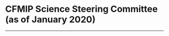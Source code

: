 <h1 class="title">CFMIP Science Steering Committee (as of January 2020)</h1>

<div id="cog_post_body">
<table border="0" cellpadding="0" cellspacing="0" height="10" width="660">
	<tbody>
		<tr>
			<td>
				<br />
				<div align="center">
					<center>
						<table border="0" cellpadding="3" cellspacing="3" style="width: 572px; height: 90px;" width="572">
							<tbody>
								<tr>
									<td align="left" valign="top" width="35%">
										<font face="Verdana" size="1"><b>CFMIP Co-chair:</b><br />
										<strong>George Tselioudis</strong><br />
										NASA Goddard Institute for Space Studies, USA<br />
										<a href="mailto:gtselioudis@giss.nasa.gov">gtselioudis@giss.nasa.gov</a></font></td>
									<td align="left" bgcolor="#ffffff" valign="top" width="20%">
										<a href="http://www.giss.nasa.gov"><img alt="NASA Goddard Institute for Space Studies" height="60" src="https://github.com/legacy-escog/legacy-escog.github.io/raw/main/docs/site_media/projects/cfmip/logo_nasa.gif" width="60" /> </a></td>
									<td align="left" valign="top" width="35%">
										<font face="Verdana" size="1"><b>CFMIP Co-chair:</b><br />
										<strong>Masa Watanabe</strong><br />
										Atmosphere and Ocean Research Institute, University of Tokyo, Japan<br />
										<a href="mailto:hiro@aori.u-tokyo.ac.jp">hiro@aori.u-tokyo.ac.jp</a></font></td>
									<td align="left" bgcolor="#ffffff" valign="top" width="20%">
										<a href="http://ccsr.aori.u-tokyo.ac.jp/~hiro/"><img alt="Atmosphere and Ocean Research Institute, University of Tokyo, Japan" height="60" src="https://github.com/legacy-escog/legacy-escog.github.io/raw/main/docs/site_media/projects/cfmip/aori_logo_final_transback.png" width="60" /> </a></td>
								</tr>
								<tr>
									<td align="left" valign="top" width="35%">
										<font face="Verdana" size="1"><b>Coordinator:</b><br />
										<strong>Sandrine Bony</strong><br />
										Laboratoire de Meteorologie Dynamique (LMD/IPSL), France<br />
										<a href="mailto:Sandrine.Bony@lmd.jussieu.fr">Sandrine.Bony@lmd.jussieu.fr</a></font></td>
									<td align="left" valign="top" width="20%">
										<a href="http://www.lmd.jussieu.fr/"><img alt="Laboratoire de Meteorologie Dynamique du C.N.R.S. " height="60" src="https://github.com/legacy-escog/legacy-escog.github.io/raw/main/docs/site_media/projects/cfmip/ipsl.gif" width="60" /> </a></td>
									<td align="left" valign="top" width="35%">
										<font face="Verdana" size="1"><b>Coordinator:</b><br />
										<strong>Mark Webb</strong><br />
										Met Office Hadley Centre, UK<br />
										<a href="mailto:mark.webb@metoffice.gov.uk">mark.webb@metoffice.gov.uk</a></font></td>
									<td align="left" bgcolor="#ffffff" valign="top" width="20%">
										<a href="http://www.metoffice.gov.uk/"><img alt="Met Office" height="60" src="https://github.com/legacy-escog/legacy-escog.github.io/raw/main/docs/site_media/projects/cfmip/MOHC_CMYK_blackbackg.jpg" width="60" /> </a></td>
								</tr>
								<tr>
									<td align="left" valign="top" width="35%">
										<font face="Verdana" size="1"><b>Coordinator:</b><br />
										<strong>Jennifer Kay</strong><br />
										Cooperative Institute for Research in Environmental Sciences, USA<br />
										<a href="mailto:Jennifer.E.Kay@Colorado.edu">Jennifer.E.Kay@Colorado.edu</a></font></td>
									<td align="left" bgcolor="#ffffff" valign="top" width="20%">
										<a href="http://cires.colorado.edu/science/groups/kay/"><img alt="Cooperative Institute for Research in Environmental Sciences, USA" height="60" src="https://github.com/legacy-escog/legacy-escog.github.io/raw/main/docs/site_media/projects/cfmip/ciresLogo.png" width="60" /> </a></td>
									<td align="left" valign="top" width="35%">
										<font face="Verdana" size="1"><b>Coordinator:</b><br />
										<strong>Steve Klein</strong><br />
										Program for Climate Model Diagnosis and Intercomparison, USA<br />
										<a href="mailto:klein21@llnl.gov">klein21@llnl.gov</a></font></td>
									<td align="left" bgcolor="#ffffff" valign="top" width="20%">
										<a href="http://www-pcmdi.llnl.gov/"><img alt="" height="60" src="https://github.com/legacy-escog/legacy-escog.github.io/raw/main/docs/site_media/projects/cfmip/pcmdi.gif" width="60" /> </a></td>
								</tr>
								<tr>
									<td align="left" valign="top" width="35%">
										<font face="Verdana" size="1"><b>Coordinator:</b><br />
										<strong>Thorsten Mauritsen</strong><br />
										Department of Meteorology, Stockholm University, Sweden<br />
										<a href="mailto:thorsten.mauritsen@misu.su.se">thorsten.mauritsen@misu.su.se</a></font></td>
									<td align="left" bgcolor="#ffffff" valign="top" width="20%">
										<a href="https://www.misu.su.se/about-us/contact/staff/thorsten-mauritsen-1.399441"><img alt="Department of Meteorology, Stockholm University, Sweden" height="60" src="https://github.com/legacy-escog/legacy-escog.github.io/raw/main/docs/site_media/projects/cfmip/SU_logo.png" width="60" /> </a></td>
									<td align="left" valign="top" width="35%">
										<font face="Verdana" size="1"><b>Coordinator:</b><br />
										<strong>Yen-Ting Hwang</strong><br />
										Department of Atmospheric Sciences, National Taiwan University, Taiwan<br />
										<a href="mailto:ythwang@ntu.edu.tw">ythwang@ntu.edu.tw</a></font></td>
									<td align="left" bgcolor="#ffffff" valign="top" width="20%">
										<a href="http://homepage.ntu.edu.tw/~ythwang/Yen-Ting_Hwang/Welcome.html"><img alt=" Department of Atmospheric Sciences, National Taiwan University, Taiwan" height="60" src="https://github.com/legacy-escog/legacy-escog.github.io/raw/main/docs/site_media/projects/cfmip/NTU.png" width="60" /> </a></td>
								</tr>
								<tr>
									<td align="left" valign="top" width="35%">
										<font face="Verdana" size="1"><b>Coordinator:</b><br />
										<strong>Sarah Kang</strong><br />
										Ulsan National Institute of Science and Technology, Korea<br />
										<a href="mailto:skang@unist.ac.kr">skang@unist.ac.kr</a></font></td>
									<td align="left" bgcolor="#ffffff" valign="top" width="20%">
										<a href="http://skang.unist.ac.kr"><img alt="UNIST School of Urban and Env Engeneering, Korea" height="60" src="https://github.com/legacy-escog/legacy-escog.github.io/raw/main/docs/site_media/projects/cfmip/unist_logo.png" width="60" /> </a></td>
									<td align="left" valign="top" width="35%">
										<font face="Verdana" size="1"><b>Coordinator:</b><br />
										<strong>Florent Brient</strong><br />
										Centre National de Recherches M&eacute;t&eacute;orologiques (M&eacute;t&eacute;o-France), France<br />
										<a href="mailto:florent.brient@gmail.com">florent.brient@gmail.com</a></font></td>
									<td align="left" bgcolor="#ffffff" valign="top" width="20%">
										<a href="http://www.umr-cnrm.fr/spip.php?article1046"><img alt="CNRM, France" height="60" src="https://github.com/legacy-escog/legacy-escog.github.io/raw/main/docs/site_media/projects/cfmip/logo_CNRM.jpg" width="60" /> </a></td>
								</tr>
								<tr>
									<td align="left" valign="top" width="35%">
										<font face="Verdana" size="1"><b>Coordinator:</b><br />
										<strong>Paulo Ceppi</strong><br />
										The Grantham Institute for Climate Change, Imperial College London, UK<br />
										<a href="mailto:p.ceppi@imperial.ac.uk">p.ceppi@imperial.ac.uk</a></font></td>
									<td align="left" bgcolor="#ffffff" valign="top" width="20%">
										<a href="https://www.imperial.ac.uk/people/p.ceppi"><img alt="The Grantham Institute for Climate Change, Imperial College London, UK" height="60" src="https://github.com/legacy-escog/legacy-escog.github.io/raw/main/docs/site_media/projects/cfmip/imperial_college_logo.jpg" width="60" /> </a></td>
									<td align="left" valign="top" width="35%">
										<font face="Verdana" size="1"><b>Coordinator:</b><br />
										<strong>Allison Wing</strong><br />
										Department of Earth, Ocean, and Atmospheric Science, Florida State University, USA<br />
										<a href="mailto:awing@fsu.edu">awing@fsu.edu</a></font></td>
									<td align="left" bgcolor="#ffffff" valign="top" width="20%">
										<a href="http://myweb.fsu.edu/awing/"><img alt="Department of Earth, Ocean, and Atmospheric Science, Florida State University, USA" height="60" src="https://github.com/legacy-escog/legacy-escog.github.io/raw/main/docs/site_media/projects/cfmip/fsu_logo.jpg" width="60" /> </a></td>
								</tr>
							</tbody>
						</table>
						<table border="0" cellpadding="0" cellspacing="0" height="0" width="660">
						</table>
					</center>
				</div>
			</td>
		</tr>
	</tbody>
</table>

</div>
